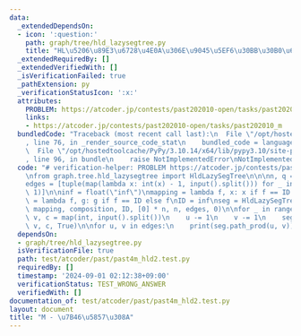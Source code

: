 ```yaml
---
data:
  _extendedDependsOn:
  - icon: ':question:'
    path: graph/tree/hld_lazysegtree.py
    title: "HL\u5206\u89E3\u6728\u4E0A\u306E\u9045\u5EF6\u30BB\u30B0\u6728"
  _extendedRequiredBy: []
  _extendedVerifiedWith: []
  _isVerificationFailed: true
  _pathExtension: py
  _verificationStatusIcon: ':x:'
  attributes:
    PROBLEM: https://atcoder.jp/contests/past202010-open/tasks/past202010_m
    links:
    - https://atcoder.jp/contests/past202010-open/tasks/past202010_m
  bundledCode: "Traceback (most recent call last):\n  File \"/opt/hostedtoolcache/PyPy/3.10.14/x64/lib/pypy3.10/site-packages/onlinejudge_verify/documentation/build.py\"\
    , line 76, in _render_source_code_stat\n    bundled_code = language.bundle(\n\
    \  File \"/opt/hostedtoolcache/PyPy/3.10.14/x64/lib/pypy3.10/site-packages/onlinejudge_verify/languages/python.py\"\
    , line 96, in bundle\n    raise NotImplementedError\nNotImplementedError\n"
  code: "# verification-helper: PROBLEM https://atcoder.jp/contests/past202010-open/tasks/past202010_m\n\
    \nfrom graph.tree.hld_lazysegtree import HldLazySegTree\n\n\nn, q = map(int, input().split())\n\
    edges = [tuple(map(lambda x: int(x) - 1, input().split())) for _ in range(n -\
    \ 1)]\n\ninf = float(\"inf\")\nmapping = lambda f, x: x if f == ID else f\ncomposition\
    \ = lambda f, g: g if f == ID else f\nID = inf\nseg = HldLazySegTree(min, inf,\
    \ mapping, composition, ID, [0] * n, n, edges, 0)\n\nfor _ in range(q):\n    u,\
    \ v, c = map(int, input().split())\n    u -= 1\n    v -= 1\n    seg.path_apply(u,\
    \ v, c, True)\n\nfor u, v in edges:\n    print(seg.path_prod(u, v))\n"
  dependsOn:
  - graph/tree/hld_lazysegtree.py
  isVerificationFile: true
  path: test/atcoder/past/past4m_hld2.test.py
  requiredBy: []
  timestamp: '2024-09-01 02:12:38+09:00'
  verificationStatus: TEST_WRONG_ANSWER
  verifiedWith: []
documentation_of: test/atcoder/past/past4m_hld2.test.py
layout: document
title: "M - \u7B46\u5857\u308A"
---
```

